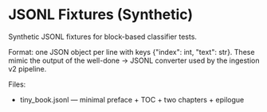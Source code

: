 # JSONL Fixtures (Synthetic)

Synthetic JSONL fixtures for block-based classifier tests.

Format: one JSON object per line with keys {"index": int, "text": str}.
These mimic the output of the well-done → JSONL converter used by the ingestion v2 pipeline.

Files:

- tiny_book.jsonl — minimal preface + TOC + two chapters + epilogue
